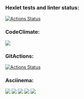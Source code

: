 ### Hexlet tests and linter status:
[![Actions Status](https://github.com/Elena-Mikitenko/python-project-lvl1/workflows/hexlet-check/badge.svg)](https://github.com/Elena-Mikitenko/python-project-lvl1/actions)
### CodeClimate:
<a href="https://codeclimate.com/github/Elena-Mikitenko/python-project-lvl1/maintainability"><img src="https://api.codeclimate.com/v1/badges/5d46d34541357cd4d8b8/maintainability" /></a>
### GitActions:
[![Actions Status](https://github.com/Elena-Mikitenko/python-project-lvl1/actions/workflows/my_linter.yml/badge.svg)](https://github.com/Elena-Mikitenko/python-project-lvl1/actions)
### Asciinema:
<a href="https://asciinema.org/a/yd665kVV2yEjAktI7TT3QZ0ky" target="_blank"><img src="https://asciinema.org/a/yd665kVV2yEjAktI7TT3QZ0ky.svg" /></a>
<a href="https://asciinema.org/a/lchEs8j8gN2sLPPqbPOjZvQJa" target="_blank"><img src="https://asciinema.org/a/lchEs8j8gN2sLPPqbPOjZvQJa.svg" /></a>
<a href="https://asciinema.org/a/XhTAPRbuIlZ3IvbwLGQWQWcfZ" target="_blank"><img src="https://asciinema.org/a/XhTAPRbuIlZ3IvbwLGQWQWcfZ.svg" /></a>
<a href="https://asciinema.org/a/9Xzh6UKUlyjsXOkZE8ILvJvcK" target="_blank"><img src="https://asciinema.org/a/9Xzh6UKUlyjsXOkZE8ILvJvcK.svg" /></a>
<a href="https://asciinema.org/a/ltEimgkUfPXfGB2ydy6DJoJMD" target="_blank"><img src="https://asciinema.org/a/ltEimgkUfPXfGB2ydy6DJoJMD.svg" /></a>